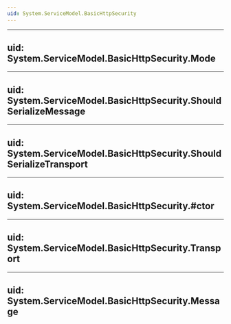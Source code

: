 ```yaml
---
uid: System.ServiceModel.BasicHttpSecurity
---
```


---
uid: System.ServiceModel.BasicHttpSecurity.Mode
---

---
uid: System.ServiceModel.BasicHttpSecurity.ShouldSerializeMessage
---

---
uid: System.ServiceModel.BasicHttpSecurity.ShouldSerializeTransport
---

---
uid: System.ServiceModel.BasicHttpSecurity.#ctor
---

---
uid: System.ServiceModel.BasicHttpSecurity.Transport
---

---
uid: System.ServiceModel.BasicHttpSecurity.Message
---
